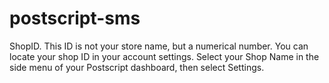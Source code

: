 # postscript-sms

ShopID. This ID is not your store name, but a numerical number.
You can locate your shop ID in your account settings. 
Select your Shop Name in the side menu of your Postscript dashboard, 
then select Settings.